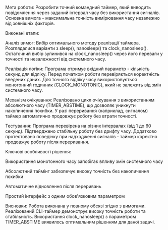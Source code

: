Мета роботи:
Розробити точний командний таймер, який виводить повідомлення через заданий інтервал часу без використання сигналів. Основна вимога - максимальна точність вимірювання часу незалежно від зовнішніх факторів.

Виконані етапи:

Аналіз вимог:
Вибір оптимального методу реалізації таймера. Розглядалися варіанти з sleep(), nanosleep() та clock_nanosleep(). Остаточний вибір зупинився на clock_nanosleep() через його переваги у точності та незалежності від системного часу.

Реалізація логіки:
Програма отримує вхідний параметр - кількість секунд для відліку. Перед початком роботи перевіряється коректність введених даних. Для точного відліку часу використовується монотонний годинник (CLOCK_MONOTONIC), який не залежить від змін системного часу.

Механізм очікування:
Реалізовано цикл очікування з використанням абсолютного часу (TIMER_ABSTIME), що дозволяє уникнути накопичення похибки. У разі переривання (наприклад, сигналом) таймер автоматично продовжує роботу без втрати точності.

Тестування:
Програма перевірена на різних інтервалах (від 1 до 60 секунд). Підтверджено стабільну роботу без дрифту часу. Додатково протестовано поведінку при надходженні сигналів - таймер коректно продовжує роботу після переривання.

Ключові особливості рішення:

Використання монотонного часу запобігає впливу змін системного часу

Абсолютний таймінг забезпечує високу точність без накопичення похибки

Автоматичне відновлення після переривань

Простий інтерфейс з одним обов'язковим параметром

Висновки:
Робота виконана у повному обсязі згідно з вимогами. Реалізований CLI-таймер демонструє високу точність роботи та стабільність. Використання clock_nanosleep() з параметром TIMER_ABSTIME виявилось оптимальним рішенням для даної задачі.
